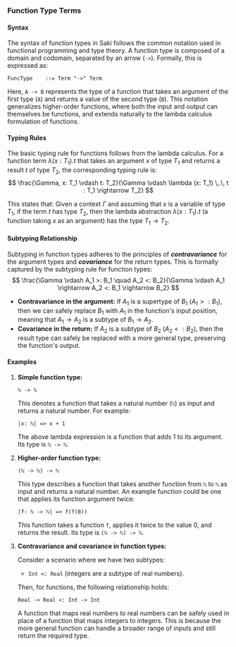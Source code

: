 ### Function Type Terms

#### Syntax

The syntax of function types in Saki follows the common notation used in functional programming and type theory. A function type is composed of a domain and codomain, separated by an arrow (`->`). Formally, this is expressed as:

```
FuncType    ::= Term "->" Term
```

Here, `A -> B` represents the type of a function that takes an argument of the first type (`A`) and returns a value of the second type (`B`). This notation generalizes higher-order functions, where both the input and output can themselves be functions, and extends naturally to the lambda calculus formulation of functions.

#### Typing Rules

The basic typing rule for functions follows from the lambda calculus. For a function term $\lambda (x: T_1) . t$ that takes an argument $x$ of type $T_1$ and returns a result $t$ of type $T_2$, the corresponding typing rule is:
$$
\frac{\Gamma, x: T_1 \vdash t: T_2}{\Gamma \vdash \lambda (x: T_1) \,.\, t : T_1 \rightarrow T_2}
$$

This states that: Given a context $\Gamma$ and assuming that $x$ is a variable of type $T_1$, if the term $t$ has type $T_2$, then the lambda abstraction $\lambda (x: T_1) . t$ (a function taking $x$ as an argument) has the type $T_1 \rightarrow T_2$.

#### Subtyping Relationship

Subtyping in function types adheres to the principles of ***contravariance*** for the argument types and ***covariance*** for the return types. This is formally captured by the subtyping rule for function types:
$$
\frac{\Gamma \vdash A_1 >: B_1 \quad A_2 <: B_2}{\Gamma \vdash A_1 \rightarrow A_2 <: B_1 \rightarrow B_2}
$$

- **Contravariance in the argument:** If $A_1$ is a supertype of $B_1$ ($A_1 >: B_1$), then we can safely replace $B_1$ with $A_1$ in the function's input position, meaning that $A_1 \rightarrow A_2$ is a subtype of $B_1 \rightarrow A_2$.
- **Covariance in the return:** If $A_2$ is a subtype of $B_2$ ($A_2 <: B_2$), then the result type can safely be replaced with a more general type, preserving the function's output.

#### Examples

1. **Simple function type:**

   ```
   ℕ -> ℕ
   ```

   This denotes a function that takes a natural number (`ℕ`) as input and returns a natural number. For example:

   ```
   |x: ℕ| => x + 1
   ```

   The above lambda expression is a function that adds 1 to its argument. Its type is `ℕ -> ℕ`.

2. **Higher-order function type:**

   ```
   (ℕ -> ℕ) -> ℕ
   ```

   This type describes a function that takes another function from `ℕ` to `ℕ` as input and returns a natural number. An example function could be one that applies its function argument twice:

   ```
   |f: ℕ -> ℕ| => f(f(0))
   ```

   This function takes a function `f`, applies it twice to the value 0, and returns the result. Its type is `(ℕ -> ℕ) -> ℕ`.

3. **Contravariance and covariance in function types:**

   Consider a scenario where we have two subtypes:
   - `Int <: Real` (integers are a subtype of real numbers).
   
   Then, for functions, the following relationship holds:

   ```
   Real -> Real <: Int -> Int
   ```

   A function that maps real numbers to real numbers can be safely used in place of a function that maps integers to integers. This is because the more general function can handle a broader range of inputs and still return the required type.
